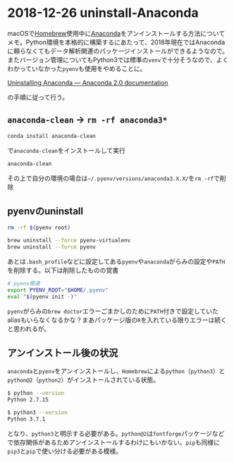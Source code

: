 # 2018-12-26 uninstall-Anaconda

macOSで[Homebrew](https://brew.sh/)使用中に[Anaconda](https://www.anaconda.com/)をアンインストールする方法についてメモ。Python環境を本格的に構築するにあたって、2018年現在ではAnacondaに頼らなくてもデータ解析関連のパッケージインストールができるようなので。またバージョン管理についてもPython3では標準の`venv`で十分そうなので、よくわかっていなかった`pyenv`も使用をやめることに。

[Uninstalling Anaconda — Anaconda 2.0 documentation](http://docs.continuum.io/anaconda/install/uninstall/)

の手順に従って行う。

## `anaconda-clean` -> `rm -rf anaconda3*`

```bash
conda install anaconda-clean
```

で`anaconda-clean`をインストールして実行

```bash
anaconda-clean
```

その上で自分の環境の場合は`~/.pyenv/versions/anaconda3.X.X/`を`rm -rf`で削除

## pyenvのuninstall

```bash
rm -rf $(pyenv root)
```

```bash
brew uninstall --force pyenv-virtualenv
brew uninstall --force pyenv
```

あとは`.bash_profile`などに設定してある`pyenv`や`anaconda`がらみの設定や`PATH`を削除する。以下は削除したものの覚書

```bash
# pyenv関連
export PYENV_ROOT="$HOME/.pyenv"
eval "$(pyenv init -)"
```

`pyenv`がらみの`brew doctor`エラーごまかしのために`PATH`付きで設定していたaliasもいらなくなるかな？まあパッケージ版の`R`を入れている限りエラーは続くと思われるが。

## アンインストール後の状況

`anaconda`と`pyenv`をアンインストールし、`Homebrew`による`python`（`python3`）と`python@2`（`python2`）がインストールされている状態。

```bash
$ python --version
Python 2.7.15
```

```bash
$ python3 --version
Python 3.7.1
```

となり、`python3`と明示する必要がある。`python@2`は`fontforge`パッケージなどで依存関係があるためアンインストールするわけにもいかない。`pip`も同様に`pip3`と`pip`で使い分ける必要がある模様。